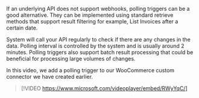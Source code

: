 If an underlying API does not support webhooks, polling triggers can be a good alternative. They can be implemented using standard retrieve methods that support result filtering for example, List Invoices after a certain date.  

System will call your API regularly to check if there are any changes in the data. Polling interval is controlled by the system and is usually around 2 minutes. Polling triggers also support batch result processing that could be beneficial for processing large volumes of changes. 

In this video, we add a polling trigger to our WooCommerce custom connector we have created earlier. 

> [!VIDEO https://www.microsoft.com/videoplayer/embed/RWyYqC/]